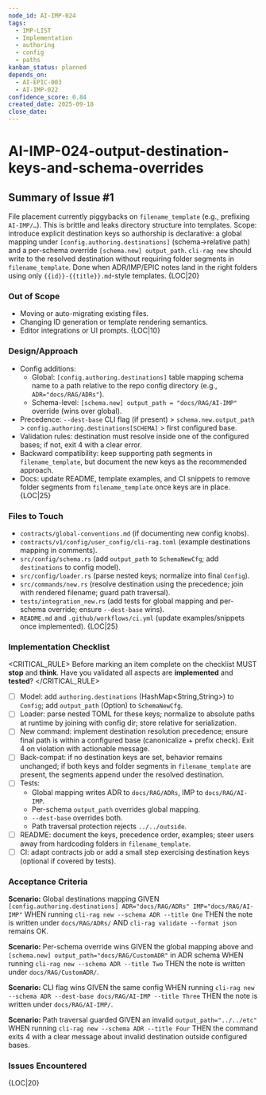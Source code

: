 ```yaml
---
node_id: AI-IMP-024
tags:
  - IMP-LIST
  - Implementation
  - authoring
  - config
  - paths
kanban_status: planned
depends_on:
  - AI-EPIC-003
  - AI-IMP-022
confidence_score: 0.84
created_date: 2025-09-18
close_date:
---
```


# AI-IMP-024-output-destination-keys-and-schema-overrides

## Summary of Issue #1
File placement currently piggybacks on `filename_template` (e.g., prefixing `AI-IMP/…`). This is brittle and leaks directory structure into templates. Scope: introduce explicit destination keys so authorship is declarative: a global mapping under `[config.authoring.destinations]` (schema→relative path) and a per-schema override `[schema.new] output_path`. `cli-rag new` should write to the resolved destination without requiring folder segments in `filename_template`. Done when ADR/IMP/EPIC notes land in the right folders using only `{{id}}-{{title}}.md`-style templates. {LOC|20}

### Out of Scope 
- Moving or auto-migrating existing files.
- Changing ID generation or template rendering semantics.
- Editor integrations or UI prompts. {LOC|10}

### Design/Approach  
- Config additions:
  - Global: `[config.authoring.destinations]` table mapping schema name to a path relative to the repo config directory (e.g., `ADR="docs/RAG/ADRs"`).
  - Schema-level: `[schema.new] output_path = "docs/RAG/AI-IMP"` override (wins over global).
- Precedence: `--dest-base` CLI flag (if present) > `schema.new.output_path` > `config.authoring.destinations[SCHEMA]` > first configured base.
- Validation rules: destination must resolve inside one of the configured bases; if not, exit 4 with a clear error.
- Backward compatibility: keep supporting path segments in `filename_template`, but document the new keys as the recommended approach.
- Docs: update README, template examples, and CI snippets to remove folder segments from `filename_template` once keys are in place. {LOC|25}

### Files to Touch
- `contracts/global-conventions.md` (if documenting new config knobs).
- `contracts/v1/config/user_config/cli-rag.toml` (example destinations mapping in comments).
- `src/config/schema.rs` (add `output_path` to `SchemaNewCfg`; add `destinations` to config model).
- `src/config/loader.rs` (parse nested keys; normalize into final `Config`).
- `src/commands/new.rs` (resolve destination using the precedence; join with rendered filename; guard path traversal).
- `tests/integration_new.rs` (add tests for global mapping and per-schema override; ensure `--dest-base` wins).
- `README.md` and `.github/workflows/ci.yml` (update examples/snippets once implemented). {LOC|25}

### Implementation Checklist

<CRITICAL_RULE>
Before marking an item complete on the checklist MUST **stop** and **think**. Have you validated all aspects are **implemented** and **tested**? 
</CRITICAL_RULE> 

- [ ] Model: add `authoring.destinations` (HashMap<String,String>) to `Config`; add `output_path` (Option<String>) to `SchemaNewCfg`.
- [ ] Loader: parse nested TOML for these keys; normalize to absolute paths at runtime by joining with config dir; store relative for serialization.
- [ ] New command: implement destination resolution precedence; ensure final path is within a configured base (canonicalize + prefix check). Exit 4 on violation with actionable message.
- [ ] Back-compat: if no destination keys are set, behavior remains unchanged; if both keys and folder segments in `filename_template` are present, the segments append under the resolved destination.
- [ ] Tests: 
  - Global mapping writes ADR to `docs/RAG/ADRs`, IMP to `docs/RAG/AI-IMP`.
  - Per-schema `output_path` overrides global mapping.
  - `--dest-base` overrides both.
  - Path traversal protection rejects `../../outside`.
- [ ] README: document the keys, precedence order, examples; steer users away from hardcoding folders in `filename_template`.
- [ ] CI: adapt contracts job or add a small step exercising destination keys (optional if covered by tests).

### Acceptance Criteria
**Scenario:** Global destinations mapping
GIVEN `[config.authoring.destinations] ADR="docs/RAG/ADRs" IMP="docs/RAG/AI-IMP"`
WHEN running `cli-rag new --schema ADR --title One`
THEN the note is written under `docs/RAG/ADRs/`
AND `cli-rag validate --format json` remains OK.

**Scenario:** Per-schema override wins
GIVEN the global mapping above and `[schema.new] output_path="docs/RAG/CustomADR"` in ADR schema
WHEN running `cli-rag new --schema ADR --title Two`
THEN the note is written under `docs/RAG/CustomADR/`.

**Scenario:** CLI flag wins
GIVEN the same config
WHEN running `cli-rag new --schema ADR --dest-base docs/RAG/AI-IMP --title Three`
THEN the note is written under `docs/RAG/AI-IMP/`.

**Scenario:** Path traversal guarded
GIVEN an invalid `output_path="../../etc"`
WHEN running `cli-rag new --schema ADR --title Four`
THEN the command exits 4 with a clear message about invalid destination outside configured bases.

### Issues Encountered 
{LOC|20}

